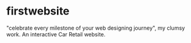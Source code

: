 # firstwebsite
"celebrate every milestone of your web designing journey", my clumsy work. 
An interactive Car Retail website.

